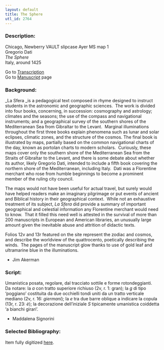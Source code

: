 ```yaml
---
layout: default
title: The Sphere
utl_id: 2764
---
```


###  Description:

Chicago, Newberry VAULT slipcase Ayer MS map 1<br>
Gregorio Dati<br>
_The Sphere_<br>
Italy, around 1425

Go to [Transcription](https://centerfordigitalhumanities.github.io/Newberry-Italian-paleography/transcription/004)<br>
Go to [Manuscript](https://centerfordigitalhumanities.github.io/Newberry-Italian-paleography/www/record.html?id=004) page 

###  Background:

_La Sfera _is a pedagogical text composed in rhyme designed to instruct students in the astronomic and geographic sciences.  The work is divided into four books, concerning, in succession: cosmography and astrology; climates and the seasons; the use of the compass and navigational instruments; and a geographical survey of the southern shores of the Mediterranean Sea from Gibraltar to the Levant.  Marginal illuminations throughout the first three books explain phenomena such as lunar and solar eclipses, climatic zones, and the structure of the cosmos. The final book is illustrated by maps, partially based on the common navigational charts of the day, known as portolan charts to modern scholars.  Curiously, these maps cover only the southern shore of the Mediterranean Sea from the Straits of Gibraltar to the Levant, and there is some debate about whether its author, likely Gregorio Dati, intended to include a fifth book covering the northern shore of the Mediterranean, including Italy.  Dati was a Florentine merchant who rose from humble beginnings to become a prominent member of the ruling city council.

The maps would not have been useful for actual travel, but surely would have helped readers make an imaginary pilgrimage or put events of ancient and Biblical history in their geographical context.  While not an exhaustive treatment of its subject, _La Sfera_ did provide a summary of important geographical and celestial information any Florentine merchant would need to know.  That it filled this need well is attested in the survival of more than 200 manuscripts in European and American libraries, an unusually large amount given the inevitable abuse and attrition of didactic texts.

Folios 12v and 13r featured on the site represent the zodiac and cosmos, and describe the worldview of the quattrocento, poetically describing the winds.  The pages of the manuscript glow thanks to use of gold leaf and ultramarine blue in the illuminations.
-  Jim Akerman

###  Script:

Umanistica posata, regolare, dal tracciato sottile e forme rotondeggianti.<br>
Da notare: la _a_ con tratto superiore richiuso (2v, r. 1: gran); la _g_ di tipo ‘poggiano’ costituita da due occhielli tondi uniti da un tratto verticale mediano (2v, r. 16: _giermani_); la _e_ tra due barre oblique a indicare la copula (13r, r. 23: _è_); la decorazione dell’iniziale _S_ tipicamente umanistica coiddetta ‘a bianchi girari’.<br>
- Maddalena Signorini

###  Selected Bibliography:

Item fully digitized [here](http://collections.carli.illinois.edu/cdm/ref/collection/nby_dig/id/13867).

